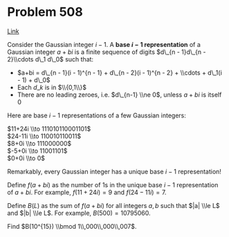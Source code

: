 # Problem 508

[Link](https://projecteuler.net/problem=508)

Consider the Gaussian integer $i-1$. A **base $i-1$ representation** of a Gaussian integer $a+bi$ is a finite sequence of digits $d\_{n - 1}d\_{n - 2}\\cdots d\_1 d\_0$ such that:

*   $a+bi = d\_{n - 1}(i - 1)^{n - 1} + d\_{n - 2}(i - 1)^{n - 2} + \\cdots + d\_1(i - 1) + d\_0$
*   Each $d\_k$ is in $\\{0,1\\}$
*   There are no leading zeroes, i.e. $d\_{n-1} \\ne 0$, unless $a+bi$ is itself $0$

Here are base $i-1$ representations of a few Gaussian integers:  
  
$11+24i \\to 111010110001101$  
$24-11i \\to 110010110011$  
$8+0i \\to 111000000$  
$-5+0i \\to 11001101$  
$0+0i \\to 0$

Remarkably, every Gaussian integer has a unique base $i-1$ representation!

Define $f(a + bi)$ as the number of $1$s in the unique base $i-1$ representation of $a + bi$. For example, $f(11+24i) = 9$ and $f(24-11i) = 7$.

Define $B(L)$ as the sum of $f(a + bi)$ for all integers $a, b$ such that $|a| \\le L$ and $|b| \\le L$. For example, $B(500) = 10795060$.

Find $B(10^{15}) \\bmod 1\\,000\\,000\\,007$.